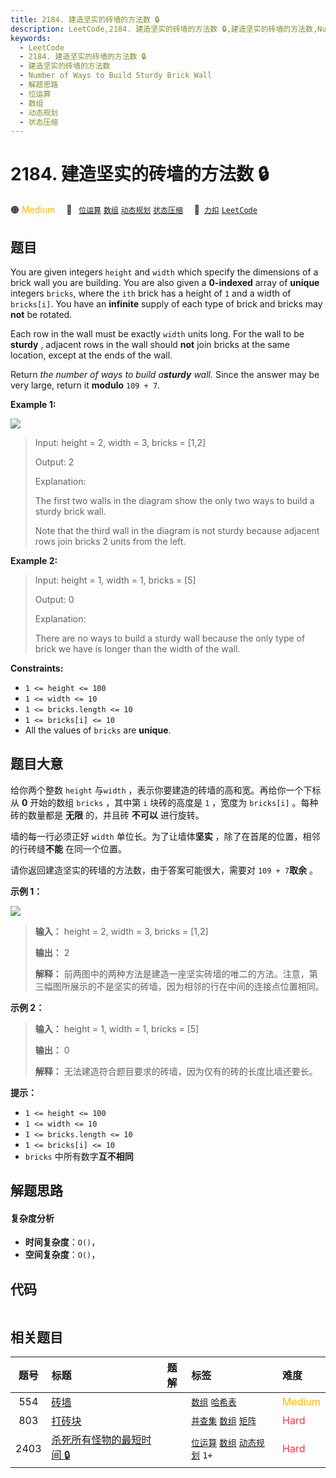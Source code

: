 ```yaml
---
title: 2184. 建造坚实的砖墙的方法数 🔒
description: LeetCode,2184. 建造坚实的砖墙的方法数 🔒,建造坚实的砖墙的方法数,Number of Ways to Build Sturdy Brick Wall,解题思路,位运算,数组,动态规划,状态压缩
keywords:
  - LeetCode
  - 2184. 建造坚实的砖墙的方法数 🔒
  - 建造坚实的砖墙的方法数
  - Number of Ways to Build Sturdy Brick Wall
  - 解题思路
  - 位运算
  - 数组
  - 动态规划
  - 状态压缩
---
```


# 2184. 建造坚实的砖墙的方法数 🔒

🟠 <font color=#ffb800>Medium</font>&emsp; 🔖&ensp; [`位运算`](/tag/bit-manipulation.md) [`数组`](/tag/array.md) [`动态规划`](/tag/dynamic-programming.md) [`状态压缩`](/tag/bitmask.md)&emsp; 🔗&ensp;[`力扣`](https://leetcode.cn/problems/number-of-ways-to-build-sturdy-brick-wall) [`LeetCode`](https://leetcode.com/problems/number-of-ways-to-build-sturdy-brick-wall)

## 题目

You are given integers `height` and `width` which specify the dimensions of a
brick wall you are building. You are also given a **0-indexed** array of
**unique** integers `bricks`, where the `ith` brick has a height of `1` and a
width of `bricks[i]`. You have an **infinite** supply of each type of brick
and bricks may **not** be rotated.

Each row in the wall must be exactly `width` units long. For the wall to be
**sturdy** , adjacent rows in the wall should **not** join bricks at the same
location, except at the ends of the wall.

Return _the number of ways to build a**sturdy** wall._ Since the answer may be
very large, return it **modulo** `109 + 7`.



**Example 1:**

![](https://fastly.jsdelivr.net/gh/doocs/leetcode@main/solution/2100-2199/2184.Number%20of%20Ways%20to%20Build%20Sturdy%20Brick%20Wall/images/image-20220220190749-1.png)

> Input: height = 2, width = 3, bricks = [1,2]
> 
> Output: 2
> 
> Explanation:
> 
> The first two walls in the diagram show the only two ways to build a sturdy brick wall.
> 
> Note that the third wall in the diagram is not sturdy because adjacent rows join bricks 2 units from the left.

**Example 2:**

> Input: height = 1, width = 1, bricks = [5]
> 
> Output: 0
> 
> Explanation:
> 
> There are no ways to build a sturdy wall because the only type of brick we have is longer than the width of the wall.

**Constraints:**

  * `1 <= height <= 100`
  * `1 <= width <= 10`
  * `1 <= bricks.length <= 10`
  * `1 <= bricks[i] <= 10`
  * All the values of `bricks` are **unique**.


## 题目大意

给你两个整数 `height` 与`width` ，表示你要建造的砖墙的高和宽。再给你一个下标从 **0** 开始的数组 `bricks` ，其中第 `i`
块砖的高度是 `1` ，宽度为 `bricks[i]` 。每种砖的数量都是 **无限** 的，并且砖 **不可以** 进行旋转。

墙的每一行必须正好 `width` 单位长。为了让墙体**坚实** ，除了在首尾的位置，相邻的行砖缝**不能** 在同一个位置。

请你返回建造坚实的砖墙的方法数，由于答案可能很大，需要对 `109 + 7`**取余** 。



**示例 1：**

![](https://fastly.jsdelivr.net/gh/doocs/leetcode@main/solution/2100-2199/2184.Number%20of%20Ways%20to%20Build%20Sturdy%20Brick%20Wall/images/image-20220220190749-1.png)

> 
> 
> 
> 
> 
> **输入：** height = 2, width = 3, bricks = [1,2]
> 
> **输出：** 2
> 
> **解释：** 前两图中的两种方法是建造一座坚实砖墙的唯二的方法。注意，第三幅图所展示的不是坚实的砖墙，因为相邻的行在中间的连接点位置相同。
> 
> 

**示例 2：**

> 
> 
> 
> 
> 
> **输入：** height = 1, width = 1, bricks = [5]
> 
> **输出：** 0
> 
> **解释：** 无法建造符合题目要求的砖墙，因为仅有的砖的长度比墙还要长。
> 
> 



**提示：**

  * `1 <= height <= 100`
  * `1 <= width <= 10`
  * `1 <= bricks.length <= 10`
  * `1 <= bricks[i] <= 10`
  * `bricks` 中所有数字**互不相同**


## 解题思路

#### 复杂度分析

- **时间复杂度**：`O()`，
- **空间复杂度**：`O()`，

## 代码

```javascript

```

## 相关题目

<!-- prettier-ignore -->
| 题号 | 标题 | 题解 | 标签 | 难度 |
| :------: | :------ | :------: | :------ | :------ |
| 554 | [砖墙](https://leetcode.com/problems/brick-wall) |  |  [`数组`](/tag/array.md) [`哈希表`](/tag/hash-table.md) | <font color=#ffb800>Medium</font> |
| 803 | [打砖块](https://leetcode.com/problems/bricks-falling-when-hit) |  |  [`并查集`](/tag/union-find.md) [`数组`](/tag/array.md) [`矩阵`](/tag/matrix.md) | <font color=#ff334b>Hard</font> |
| 2403 | [杀死所有怪物的最短时间 🔒](https://leetcode.com/problems/minimum-time-to-kill-all-monsters) |  |  [`位运算`](/tag/bit-manipulation.md) [`数组`](/tag/array.md) [`动态规划`](/tag/dynamic-programming.md) `1+` | <font color=#ff334b>Hard</font> |